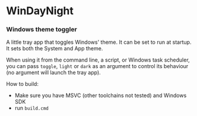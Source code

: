 # WinDayNight
### Windows theme toggler

A little tray app that toggles Windows' theme.
It can be set to run at startup.
It sets both the System and App theme.

When using it from the command line, a script, or Windows task scheduler, you can pass `toggle`, `light` or `dark` as an argument to control its behaviour (no argument will launch the tray app).

How to build:
- Make sure you have MSVC (other toolchains not tested) and Windows SDK
- run `build.cmd`
